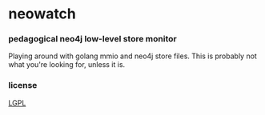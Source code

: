 # neowatch
### pedagogical neo4j low-level store monitor

Playing around with golang mmio and neo4j store files. This is probably not what you're looking for, unless it is.

### license

[LGPL](http://www.gnu.org/copyleft/lgpl.html)
